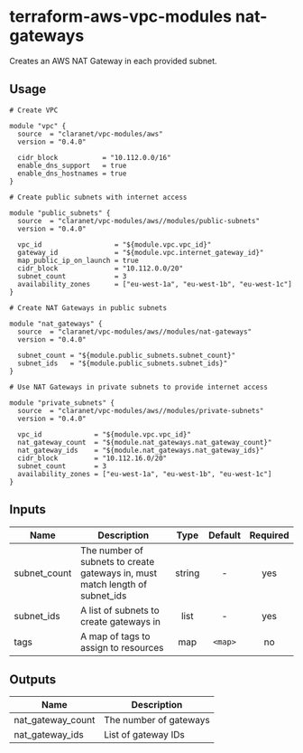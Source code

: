 # terraform-aws-vpc-modules nat-gateways

Creates an AWS NAT Gateway in each provided subnet.

## Usage

```hcl
# Create VPC

module "vpc" {
  source  = "claranet/vpc-modules/aws"
  version = "0.4.0"

  cidr_block           = "10.112.0.0/16"
  enable_dns_support   = true
  enable_dns_hostnames = true
}

# Create public subnets with internet access

module "public_subnets" {
  source  = "claranet/vpc-modules/aws//modules/public-subnets"
  version = "0.4.0"

  vpc_id                  = "${module.vpc.vpc_id}"
  gateway_id              = "${module.vpc.internet_gateway_id}"
  map_public_ip_on_launch = true
  cidr_block              = "10.112.0.0/20"
  subnet_count            = 3
  availability_zones      = ["eu-west-1a", "eu-west-1b", "eu-west-1c"]
}

# Create NAT Gateways in public subnets

module "nat_gateways" {
  source  = "claranet/vpc-modules/aws//modules/nat-gateways"
  version = "0.4.0"

  subnet_count = "${module.public_subnets.subnet_count}"
  subnet_ids   = "${module.public_subnets.subnet_ids}"
}

# Use NAT Gateways in private subnets to provide internet access

module "private_subnets" {
  source  = "claranet/vpc-modules/aws//modules/private-subnets"
  version = "0.4.0"

  vpc_id             = "${module.vpc.vpc_id}"
  nat_gateway_count  = "${module.nat_gateways.nat_gateway_count}"
  nat_gateway_ids    = "${module.nat_gateways.nat_gateway_ids}"
  cidr_block         = "10.112.16.0/20"
  subnet_count       = 3
  availability_zones = ["eu-west-1a", "eu-west-1b", "eu-west-1c"]
}
```

## Inputs

| Name | Description | Type | Default | Required |
|------|-------------|:----:|:-----:|:-----:|
| subnet_count | The number of subnets to create gateways in, must match length of subnet_ids | string | - | yes |
| subnet_ids | A list of subnets to create gateways in | list | - | yes |
| tags | A map of tags to assign to resources | map | `<map>` | no |

## Outputs

| Name | Description |
|------|-------------|
| nat_gateway_count | The number of gateways |
| nat_gateway_ids | List of gateway IDs |
